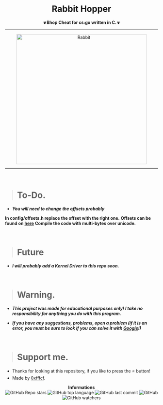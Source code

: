 <h1 align="center">Rabbit Hopper</h1>

<p align='center'>
    <b>💀 Bhop Cheat for cs:go written in C. 💀</b>
</p>

----

<p align="center">
    <img src="https://i.ytimg.com/vi/AkDGvw_WjcE/maxresdefault.jpg" alt="Rabbit" width="428">
</p>

---

<br/>

> # To-Do.

* ***You will need to change the offsets probably***

**In config/offsets.h replace the offset with the right one.**
**Offsets can be found on <a href="https://github.com/frk1/hazedumper/blob/master/csgo.hpphttps://github.com/frk1/hazedumper/blob/master/csgo.hpp">here</a>**
**Compile the code with multi-bytes over unicode.**

<br/>

> # Future

* ***I will probably add a Kernel Driver to this repo soon.***

<br/>

> # Warning.

* ***This project was made for educational purposes only! I take no responsibility for anything you do with this program.***

* ***If you have any suggestions, problems, open a problem (if it is an error, you must be sure to look if you can solve it with [Google](https://giybf.com)!)***

<br/>

> # Support me.

* Thanks for looking at this repository, if you like to press the ⭐ button!
* Made by [0xfffcf](https://github.com/0xfffcf).

<p align="center">
    <b>Informations</b><br>
    <img alt="GitHub Repo stars" src="https://img.shields.io/github/stars/0xfffcf/Rabbit-Hopper?color=7143de">
    <img alt="GitHub top language" src="https://img.shields.io/github/languages/top/0xfffcf/Rabbit-Hopper?color=7143de">
    <img alt="GitHub last commit" src="https://img.shields.io/github/last-commit/0xfffcf/Rabbit-Hopper?color=7143de">
    <img alt="GitHub" src="https://img.shields.io/github/license/0xfffcf/Rabbit-Hopper?color=7143de">
    <img alt="GitHub watchers" src="https://img.shields.io/github/watchers/0xfffcf/Rabbit-Hopper?color=7143de">
</p>
